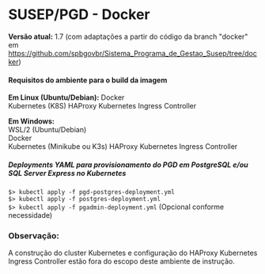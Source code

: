 # SUSEP/PGD - Docker

**Versão atual:** 1.7 (com adaptações a partir do código da branch "docker" em https://github.com/spbgovbr/Sistema_Programa_de_Gestao_Susep/tree/docker)

#### Requisitos do ambiente para o build da imagem

**Em Linux (Ubuntu/Debian):** 
Docker  
Kubernetes (K8S)
HAProxy Kubernetes Ingress Controller 

**Em Windows:**  
WSL/2 (Ubuntu/Debian)  
Docker  
Kubernetes (Minikube ou K3s)
HAProxy Kubernetes Ingress Controller  

##### Deployments YAML para provisionamento do PGD em PostgreSQL e/ou SQL Server Express no Kubernetes

`$> kubectl apply -f pgd-postgres-deployment.yml`  
`$> kubectl apply -f postgres-deployment.yml`  
`$> kubectl apply -f pgadmin-deployment.yml` (Opcional conforme necessidade)  

### Observação:  
A construção do cluster Kubernetes e configuração do HAProxy Kubernetes Ingress Controller estão fora do escopo deste ambiente de instrução.  
